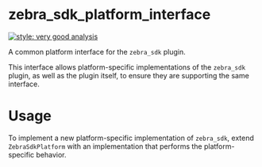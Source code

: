 # zebra_sdk_platform_interface

[![style: very good analysis][very_good_analysis_badge]][very_good_analysis_link]

A common platform interface for the `zebra_sdk` plugin.

This interface allows platform-specific implementations of the `zebra_sdk` plugin, as well as the plugin itself, to ensure they are supporting the same interface.

# Usage

To implement a new platform-specific implementation of `zebra_sdk`, extend `ZebraSdkPlatform` with an implementation that performs the platform-specific behavior.

[very_good_analysis_badge]: https://img.shields.io/badge/style-very_good_analysis-B22C89.svg
[very_good_analysis_link]: https://pub.dev/packages/very_good_analysis